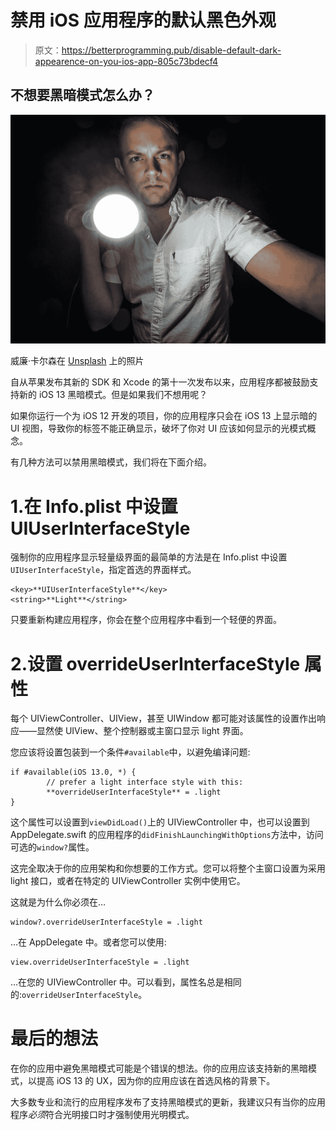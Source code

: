 # 禁用 iOS 应用程序的默认黑色外观

> 原文：<https://betterprogramming.pub/disable-default-dark-appearence-on-you-ios-app-805c73bdecf4>

## 不想要黑暗模式怎么办？

![](img/2d9cf0d768296b29f02d22fb22bb1eb2.png)

威廉·卡尔森在 [Unsplash](https://unsplash.com/s/photos/dark-to-light?utm_source=unsplash&utm_medium=referral&utm_content=creditCopyText) 上的照片

自从苹果发布其新的 SDK 和 Xcode 的第十一次发布以来，应用程序都被鼓励支持新的 iOS 13 黑暗模式。但是如果我们不想用呢？

如果你运行一个为 iOS 12 开发的项目，你的应用程序只会在 iOS 13 上显示暗的 UI 视图，导致你的标签不能正确显示，破坏了你对 UI 应该如何显示的光模式概念。

有几种方法可以禁用黑暗模式，我们将在下面介绍。

# 1.在 Info.plist 中设置 UIUserInterfaceStyle

强制你的应用程序显示轻量级界面的最简单的方法是在 Info.plist 中设置`UIUserInterfaceStyle`，指定首选的界面样式。

```
<key>**UIUserInterfaceStyle**</key>
<string>**Light**</string>
```

只要重新构建应用程序，你会在整个应用程序中看到一个轻便的界面。

# 2.设置 overrideUserInterfaceStyle 属性

每个 UIViewController、UIView，甚至 UIWindow 都可能对该属性的设置作出响应——显然使 UIView、整个控制器或主窗口显示 light 界面。

您应该将设置包装到一个条件`#available`中，以避免编译问题:

```
if #available(iOS 13.0, *) {
        // prefer a light interface style with this:
        **overrideUserInterfaceStyle** = .light
}
```

这个属性可以设置到`viewDidLoad()`上的 UIViewController 中，也可以设置到 AppDelegate.swift 的应用程序的`didFinishLaunchingWithOptions`方法中，访问可选的`window?`属性。

这完全取决于你的应用架构和你想要的工作方式。您可以将整个主窗口设置为采用 light 接口，或者在特定的 UIViewController 实例中使用它。

这就是为什么你必须在…

```
window?.overrideUserInterfaceStyle = .light
```

…在 AppDelegate 中。或者您可以使用:

```
view.overrideUserInterfaceStyle = .light
```

…在您的 UIViewController 中。可以看到，属性名总是相同的:`overrideUserInterfaceStyle`。

# 最后的想法

在你的应用中避免黑暗模式可能是个错误的想法。你的应用应该支持新的黑暗模式，以提高 iOS 13 的 UX，因为你的应用应该在首选风格的背景下。

大多数专业和流行的应用程序发布了支持黑暗模式的更新，我建议只有当你的应用程序*必须*符合光明接口时才强制使用光明模式。